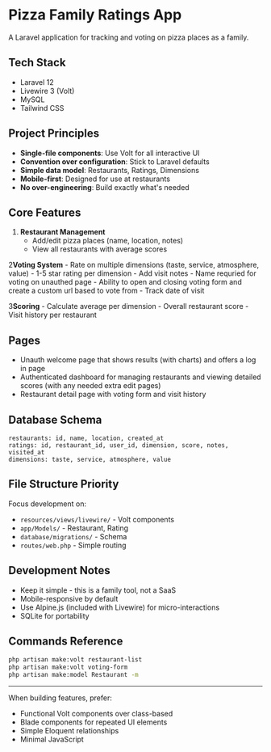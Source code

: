 # Pizza Family Ratings App

A Laravel application for tracking and voting on pizza places as a family.

## Tech Stack

- Laravel 12
- Livewire 3 (Volt)
- MySQL
- Tailwind CSS

## Project Principles

- **Single-file components**: Use Volt for all interactive UI
- **Convention over configuration**: Stick to Laravel defaults
- **Simple data model**: Restaurants, Ratings, Dimensions
- **Mobile-first**: Designed for use at restaurants
- **No over-engineering**: Build exactly what's needed

## Core Features

1. **Restaurant Management**
    - Add/edit pizza places (name, location, notes)
    - View all restaurants with average scores

2**Voting System**
    - Rate on multiple dimensions (taste, service, atmosphere, value)
    - 1-5 star rating per dimension
    - Add visit notes
    - Name requried for voting on unauthed page
    - Ability to open and closing voting form and create a custom url based to vote from
    - Track date of visit

3**Scoring**
    - Calculate average per dimension
    - Overall restaurant score
    - Visit history per restaurant

## Pages
- Unauth welcome page that shows results (with charts) and offers a log in page
- Authenticated dashboard for managing restaurants and viewing detailed scores (with any needed extra edit pages)
- Restaurant detail page with voting form and visit history

## Database Schema
```
restaurants: id, name, location, created_at
ratings: id, restaurant_id, user_id, dimension, score, notes, visited_at
dimensions: taste, service, atmosphere, value
```

## File Structure Priority

Focus development on:
- `resources/views/livewire/` - Volt components
- `app/Models/` - Restaurant, Rating
- `database/migrations/` - Schema
- `routes/web.php` - Simple routing

## Development Notes

- Keep it simple - this is a family tool, not a SaaS
- Mobile-responsive by default
- Use Alpine.js (included with Livewire) for micro-interactions
- SQLite for portability

## Commands Reference
```bash
php artisan make:volt restaurant-list
php artisan make:volt voting-form
php artisan make:model Restaurant -m
```

---

When building features, prefer:
- Functional Volt components over class-based
- Blade components for repeated UI elements
- Simple Eloquent relationships
- Minimal JavaScript
